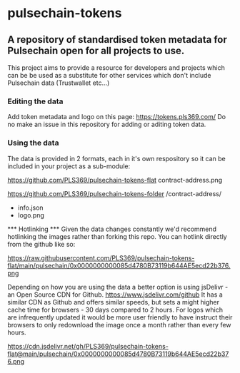 # pulsechain-tokens

## A repository of standardised token metadata for Pulsechain open for all projects to use.

This project aims to provide a resource for developers and projects which can be be used as a substitute for other services which don't include Pulsechain data (Trustwallet etc...)

### Editing the data

Add token metadata and logo on this page: https://tokens.pls369.com/
Do no make an issue in this repository for adding or aditing token data.

### Using the data

The data is provided in 2 formats, each in it's own respository so it can be included in your project as a sub-module:

https://github.com/PLS369/pulsechain-tokens-flat
contract-address.png

https://github.com/PLS369/pulsechain-tokens-folder
/contract-address/
- info.json
- logo.png

*** Hotlinking ***
Given the data changes constantly we'd recommend hotlinking the images rather than forking this repo.
You can hotlink directly from the github like so:

https://raw.githubusercontent.com/PLS369/pulsechain-tokens-flat/main/pulsechain/0x0000000000085d4780B73119b644AE5ecd22b376.png

Depending on how you are using the data a better option is using jsDelivr - an Open Source CDN for Github. https://www.jsdelivr.com/github
It has a similar CDN as Github and offers similar speeds, but sets a might higher cache time for browsers - 30 days compared to 2 hours. For logos which are infrequently updated it would be more user friendly to have instruct their browsers to only redownload the image once a month rather than every few hours.

https://cdn.jsdelivr.net/gh/PLS369/pulsechain-tokens-flat@main/pulsechain/0x0000000000085d4780B73119b644AE5ecd22b376.png